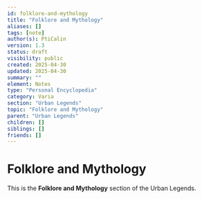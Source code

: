 ```yaml
---
id: folklore-and-mythology
title: "Folklore and Mythology"
aliases: []
tags: [note]
author(s): PtiCalin
version: 1.3
status: draft
visibility: public
created: 2025-04-30
updated: 2025-04-30
summary: ""
element: Notes
type: "Personal Encyclopedia"
category: Varia
section: "Urban Legends"
topic: "Folklore and Mythology"
parent: "Urban Legends"
children: []
siblings: []
friends: []
---
```

# Folklore and Mythology

This is the **Folklore and Mythology** section of the Urban Legends.
